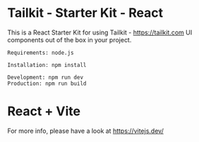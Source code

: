 # Tailkit - Starter Kit - React

This is a React Starter Kit for using Tailkit - https://tailkit.com UI components out of the box in your project.

```
Requirements: node.js

Installation: npm install

Development: npm run dev
Production: npm run build
```

# React + Vite

For more info, please have a look at https://vitejs.dev/
